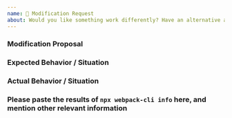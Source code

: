 ```yaml
---
name: 🔧 Modification Request
about: Would you like something work differently? Have an alternative approach? This is the template for you.
---
```


<!-- Please don't delete this template otherwise your issue will be closed immediately -->
<!-- Before creating an issue please make sure you are using the latest version of webpack. -->

### Modification Proposal

<!-- Please ask questions on discussions, StackOverflow or the webpack Gitter. -->
<!-- https://github.com/webpack/webpack/discussions -->
<!-- https://stackoverflow.com/questions/ask?tags=webpack -->
<!-- https://gitter.im/webpack/webpack -->
<!-- Issues which contain questions or support requests will be closed. -->

### Expected Behavior / Situation

### Actual Behavior / Situation

### Please paste the results of `npx webpack-cli info` here, and mention other relevant information
